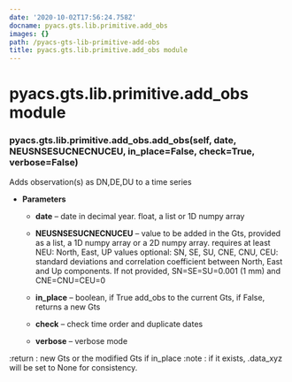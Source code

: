 ```yaml
---
date: '2020-10-02T17:56:24.758Z'
docname: pyacs.gts.lib.primitive.add_obs
images: {}
path: /pyacs-gts-lib-primitive-add-obs
title: pyacs.gts.lib.primitive.add_obs module
---
```


# pyacs.gts.lib.primitive.add_obs module


### pyacs.gts.lib.primitive.add_obs.add_obs(self, date, NEUSNSESUCNECNUCEU, in_place=False, check=True, verbose=False)
Adds observation(s) as DN,DE,DU to a time series


* **Parameters**

    
    * **date** – date in decimal year. float, a list or 1D numpy array


    * **NEUSNSESUCNECNUCEU** – value to be added in the Gts, provided as a list, a 1D numpy array or a 2D numpy array.
    requires at least NEU: North, East, UP values
    optional: SN, SE, SU, CNE, CNU, CEU: standard deviations and correlation coefficient between North, East and Up components.
    If not provided, SN=SE=SU=0.001 (1 mm) and CNE=CNU=CEU=0


    * **in_place** – boolean, if True add_obs to the current Gts, if False, returns a new Gts


    * **check** – check time order and duplicate dates


    * **verbose** – verbose mode


:return : new Gts or the modified Gts if in_place
:note : if it exists, .data_xyz will be set to None for consistency.
